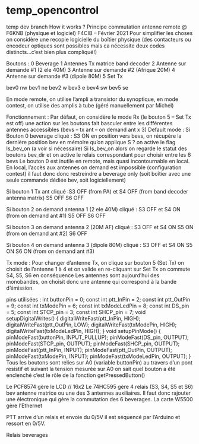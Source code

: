 # temp_opencontrol
temp dev branch
How it works ?
Principe commutation antenne remote @ F6KNB (physique et logiciel)
F4CIB – Février 2021
Pour simplifier les choses on considère une recopie logicielle du boîtier physique (des contacteurs ou encodeur optiques sont possibles mais ca nécessite deux codes distincts...c’est bien plus compliqué!)

Boutons : 
0 Beverage 
1 Antennes Tx matrice band decoder
2 Antenne sur demande #1 (2 ele 40M)
3 Antenne sur demande #2 (Afrique 20M)
4 Antenne sur demande #3 (dipole 80M)
5 Set Tx

bev0 nw
bev1 ne
bev2 w
bev3 e
bev4 sw
bev5 se

En mode remote, on utilise l’ampli a transistor du synoptique, en mode contest, on utilise des amplis à tube (géré manuellement par Michel)

Fonctionnement :
Par défaut, on considère le mode Rx (le bouton 5 – Set Tx est off)
une action sur les boutons fait basculer entre les différentes antennes accessibles (bevs – tx ant – on demand ant x 3)
Default mode :
Si Bouton 0 beverage cliqué : S3 ON en position vers bevs, on récupère la dernière position bev en mémoire qu’on applique S ? on active le flag Is_bev_on (a voir si nécessaire)
Si Is_bev_on alors on regarde le statut des boutons bev_dir et on active le relais correspondant pour  choisir entre les 6 bevs
Le bouton 0 est inutile en remote, mais quasi incontournable en local.
En local, l’accès aux antennes on demand est impossible (configuration contest) il faut donc donc restreindre a beverage only (soit boîtier avec une seule commande dédiée bev, soit logiciellement)

Si bouton 1 Tx ant cliqué :S3 OFF (from PA) et S4 OFF (from band decoder antenna matrix) S5 OFF S6 OFF

Si bouton 2 on demand antenna 1 (2 ele 40M) cliqué : S3 OFF et S4 ON (from on demand ant #1) S5 OFF S6 OFF 

Si bouton 3 on demand antenna 2 (20M AF) cliqué : S3 OFF et S4 ON S5 ON (from on demand ant #2) S6 OFF 

Si bouton 4 on demand antenna 3 (dipole 80M) cliqué : S3 OFF et S4 ON  S5 ON S6 ON (from on demand ant #3)

Tx mode :
Pour changer d’antenne Tx, on clique sur bouton 5 (Set Tx) on choisit de l’antenne 1 à 4 et on valide en re-cliquant sur Set Tx on commute S4, S5, S6 en conséquence
Les antennes sont aujourd’hui des monobandes, on choisit donc une antenne qui correspond à la bande d’émission.


pins utilisées :
int buttonPin = 0;
const int ptt_InPin = 2;
const int ptt_OutPin = 9;
const int txModePin = 6;
const int txModeLedPin = 8;
const int DS_pin = 5;
const int STCP_pin = 3;
const int SHCP_pin = 7;
void setupDigitalWrites()
{
	digitalWriteFast(ptt_InPin, HIGH);
	digitalWriteFast(ptt_OutPin, LOW);
	digitalWriteFast(txModePin, HIGH);
	digitalWriteFast(txModeLedPin, HIGH);
}
void setupPinMode()
{
	pinModeFast(buttonPin, INPUT_PULLUP);
	pinModeFast(DS_pin, OUTPUT);
	pinModeFast(STCP_pin, OUTPUT);
	pinModeFast(SHCP_pin, OUTPUT);
	pinModeFast(ptt_InPin, INPUT);
	pinModeFast(ptt_OutPin, OUTPUT);
	pinModeFast(txModePin, INPUT);
	pinModeFast(txModeLedPin, OUTPUT);
}
Tous les boutons sont relies sur A0 (variable buttonPin) au travers d’un pont resistif et suivant la tension mesurée sur A0 on sait quel bouton a été enclenché
c’est le rôle de la fonction getPressedButton()


Le PCF8574 gère le LCD // 16x2
Le 74HC595 gère 4 relais (S3, S4, S5 et S6) bev antenne matrice ou une des 3 antennes auxiliaires.
Il faut donc rajouter une électronique qui gère la commutation des 6 beverages.
La carte W5500 gère l’Ethernet

PTT arrive d’un relais et envoie du 0/5V il est séquencé par l’Arduino et ressort en 0/5V.

Relais beverages  



